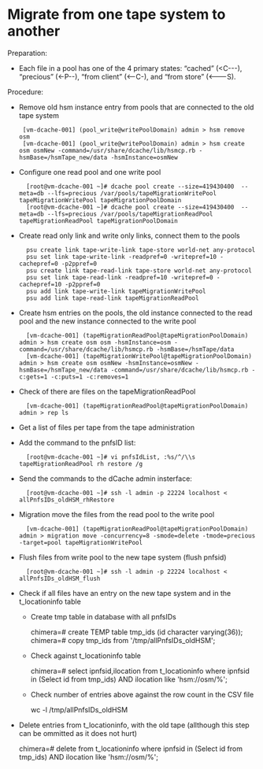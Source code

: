 Migrate from one tape system to another
=====================

Preparation:

 * Each file in a pool has one of the 4 primary states: “cached” (<C---), “precious” (<-P--), “from client” (<--C-), and “from store” (<---S).

Procedure:

 * Remove old hsm instance entry from pools that are connected to the old tape system
 
        [vm-dcache-001] (pool_write@writePoolDomain) admin > hsm remove osm
        [vm-dcache-001] (pool_write@writePoolDomain) admin > hsm create osm osmNew -command=/usr/share/dcache/lib/hsmcp.rb -hsmBase=/hsmTape_new/data -hsmInstance=osmNew

* Configure one read pool and one write pool

        [root@vm-dcache-001 ~]# dcache pool create --size=419430400  --meta=db --lfs=precious /var/pools/tapeMigrationWritePool tapeMigrationWritePool tapeMigrationPoolDomain
        [root@vm-dcache-001 ~]# dcache pool create --size=419430400  --meta=db --lfs=precious /var/pools/tapeMigrationReadPool tapeMigrationReadPool tapeMigrationPoolDomain

* Create read only link and write only links, connect them to the pools

        psu create link tape-write-link tape-store world-net any-protocol
        psu set link tape-write-link -readpref=0 -writepref=10 -cachepref=0 -p2ppref=0
        psu create link tape-read-link tape-store world-net any-protocol
        psu set link tape-read-link -readpref=10 -writepref=0 -cachepref=10 -p2ppref=0
        psu add link tape-write-link tapeMigrationWritePool
        psu add link tape-read-link tapeMigrationReadPool

* Create hsm entries on the pools, the old instance connected to the read pool and the new instance connected to the write pool

        [vm-dcache-001] (tapeMigrationReadPool@tapeMigrationPoolDomain) admin > hsm create osm osm -hsmInstance=osm -command=/usr/share/dcache/lib/hsmcp.rb -hsmBase=/hsmTape/data
        [vm-dcache-001] (tapeMigrationWritePool@tapeMigrationPoolDomain) admin > hsm create osm osmNew -hsmInstance=osmNew -hsmBase=/hsmTape_new/data -command=/usr/share/dcache/lib/hsmcp.rb -c:gets=1 -c:puts=1 -c:removes=1

* Check of there are files on the tapeMigrationReadPool

        [vm-dcache-001] (tapeMigrationReadPool@tapeMigrationPoolDomain) admin > rep ls

* Get a list of files per tape from the tape administration

* Add the command to the pnfsID list:

        [root@vm-dcache-001 ~]# vi pnfsIdList, :%s/^/\\s tapeMigrationReadPool rh restore /g 

* Send the commands to the dCache admin insterface:

        [root@vm-dcache-001 ~]# ssh -l admin -p 22224 localhost < allPnfsIDs_oldHSM_rhRestore
 
* Migration move the files from the read pool to the write pool

        [vm-dcache-001] (tapeMigrationReadPool@tapeMigrationPoolDomain) admin > migration move -concurrency=8 -smode=delete -tmode=precious -target=pool tapeMigrationWritePool

* Flush files from write pool to the new tape system (flush pnfsid)

        [root@vm-dcache-001 ~]# ssh -l admin -p 22224 localhost < allPnfsIDs_oldHSM_flush

* Check if all files have an entry on the new tape system and in the t_locationinfo table
   * Create tmp table in database with all pnfsIDs

        chimera=# create TEMP table tmp_ids (id character varying(36));
        chimera=# copy tmp_ids from '/tmp/allPnfsIDs_oldHSM';

   * Check against t_locationinfo table

        chimera=# select ipnfsid,ilocation from t_locationinfo where ipnfsid in (Select id from tmp_ids) AND ilocation like 'hsm://osm/%';

   * Check number of entries above against the row count in the CSV file

        wc -l /tmp/allPnfsIDs_oldHSM

 * Delete entries from t_locationinfo, with the old tape (allthough this step can be ommitted as it does not hurt)

    chimera=# delete from t_locationinfo where ipnfsid in (Select id from tmp_ids) AND ilocation like 'hsm://osm/%'; 
